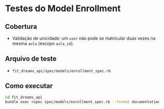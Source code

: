 # Testes do Model Enrollment

## Cobertura
- Validação de unicidade: um `user` não pode se matricular duas vezes na mesma `aula` (escopo `aula_id`).

## Arquivo de teste
- `fit_dreams_api/spec/models/enrollment_spec.rb`

## Como executar
```bash
cd fit_dreams_api
bundle exec rspec spec/models/enrollment_spec.rb --format documentation --no-profile --force-color
```

